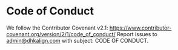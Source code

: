 # Code of Conduct
We follow the Contributor Covenant v2.1:
https://www.contributor-covenant.org/version/2/1/code_of_conduct/
Report issues to admin@dhkalign.com with subject: CODE OF CONDUCT.
